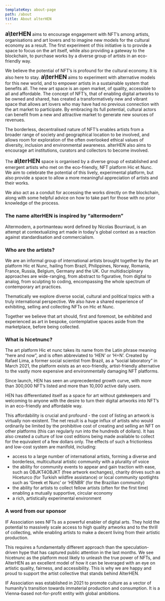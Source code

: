 ```yaml
---
templateKey: about-page
path: /about
title: About alterHEN
---
```

<span class="logo-text" style="font-size: 1.2rem; font-weight: bold; display: inline-block">a\ter<span>HEN</span></span> aims to encourage engagement with NFT’s among artists, organisations and art lovers and to imagine new models for the cultural economy as a result. The first experiment of this initiative is to provide a space to focus on the art itself, while also providing a gateway to the blockchain, to purchase works by a diverse group of artists in an eco-friendly way.

We believe the potential of NFT’s is profound for the cultural economy. It is also here to stay. <span class="logo-text" style="font-size: 1.2rem; font-weight: bold; display: inline-block">a\ter<span>HEN</span></span> aims to experiment with alternative models for this new world, and to empower artists in a sustainable system that benefits all. The new art space is an open market, of quality, accessible to all and affordable. The concept of NFT’s, that of enabling digital artworks to be owned and shared, has created a transformatively new and vibrant space that allows art lovers who may have had no previous connection with the art market to participate. By embracing its full potential, cultural actors can benefit from a new and attractive market to generate new sources of revenues.

The borderless, decentralised nature of NFT’s enables artists from a broader range of society and geographical location to be involved, and allows room for exploration of the often overlooked ethical values of diversity, inclusion and environmental awareness. alterHEN also aims to encourage art institutions, curators and collectors to become involved.

The <span class="logo-text" style="font-size: 1.2rem; font-weight: bold; display: inline-block">a\ter<span>HEN</span></span> space is organised by a diverse group of established and emergent artists who met on the eco-friendly, NFT platform Hic et Nunc. We aim to celebrate the potential of this lively, experimental platform, but also provide a space to allow a more meaningful appreciation of artists and their works.

We also act as a conduit for accessing the works directly on the blockchain, along with some helpful advice on how to take part for those with no prior knowledge of the process.

### The name alterHEN is inspired by “altermodern”

Altermodern, a portmanteau word defined by Nicolas Bourriaud, is an attempt at contextualizing art made in today's global context as a reaction against standardisation and commercialism.

### Who are the artists?

We are an informal group of international artists brought together by the art platform Hic et Nunc, hailing from Brazil, Philippines, Norway, Romania, France, Russia, Belgium, Germany and the UK. Our multidisciplinary approaches are wide-ranging, from abstract to figurative, from digital to analog, from sculpting to coding, encompassing the whole spectrum of contemporary art practices. 

Thematically we explore diverse social, cultural and political topics with a truly international perspective. 
We also have a shared experience of exhibiting, selling and collecting NFTs on Hic et Nunc. 

Together we believe that art should, first and foremost, be exhibited and experienced as art in bespoke, contemplative spaces aside from the marketplace, before being collected.

### What is hicetnunc?

The art platform Hic et nunc takes its name from the Latin phrase meaning “here and now”, and is often abbreviated to ‘HEN’ or ‘H=N’. Created by Rafael Lima, a former social scientist from Brazil, as a “social laboratory” in March 2021, the platform exists as an eco-friendly, artist-friendly alternative to the vastly more expensive and environmentally damaging NFT platforms.

Since launch, HEN has seen an unprecedented growth curve, with more than 300,000 NFT’s listed and more than 10,000 active daily users.

HEN has differentiated itself as a space for art without gatekeepers and welcoming to anyone with the desire to turn their digital artworks into NFT’s in an eco-friendly and affordable way.

This affordability is crucial and profound - the cost of listing an artwork is virtually non-existent. The net result is a huge influx of artists who would ordinarily be limited by the prohibitive cost of creating and selling an NFT on other platforms (this can regularly run into the hundreds of dollars). It has also created a culture of low cost editions being made available to collect for the equivalent of a few dollars only. The effects of such a frictionless and low-cost system are manifold, including:

* access to a large number of international artists, forming a diverse and borderless, multicultural artistic community with a plurality of voice
* the ability for community events to appear and gain traction with ease, such as OBJKT4OBJKT (free artwork exchanges), charity drives such as Hiceturco (for Turkish wildfire assistance) or local community spotlights such as ‘Greek et Nunc’ or ‘HENBR’ (for the Brazilian community)
* the ability for artists to collect fellow artists (often for the first time) enabling a mutually supportive, circular economy
* a rich, artistically experimental environment

### A word from our sponsor

IF Association sees NFTs as a powerful enabler of digital arts. They hold the potential to massively scale access to high quality artworks and to the thrill of collecting, while enabling artists to make a decent living from their artistic production. 

This requires a fundamentally different approach than the speculation-driven hype that has captured public attention in the last months. We see hicetnunc as the platform most likely to unleash the true power of NFTs, and AlterHEN as an excellent model of how it can be leveraged with an eye on artistic quality, fairness, and accessibility. This is why we are happy and proud to support the artist collective that stands behind AlterHEN.

IF Association was established in 2021 to promote culture as a vector of humanity’s transition towards immaterial production and consumption. It is a Vienna-based not-for-profit entity with global ambitions.